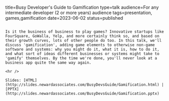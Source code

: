title=Busy Developer's Guide to Gamification
type=talk
audience=For any intermediate developer (2 or more years) audience
tags=presentation, games,gamification
date=2023-06-02
status=published
~~~~~~

Is it the business of business to play games? Innovative startups like FourSquare, GoWalla, Yelp, and more certainly think so, and based on their growth curves, lots of other people do too. In this talk, we'll discuss 'gamification', adding game elements to otherwise non-game software and systems: why you might do it, what it is, how to do it, and what sort of ideas different businesses or systems might take to 'gamify' themselves. By the time we're done, you'll never look at a business app quite the same way again.
    
<hr />

Slides: [HTML](http://slides.newardassociates.com/BusyDevsGuide/Gamification.html) | [PPTX](http://slides.newardassociates.com/BusyDevsGuide/Gamification.pptx)
